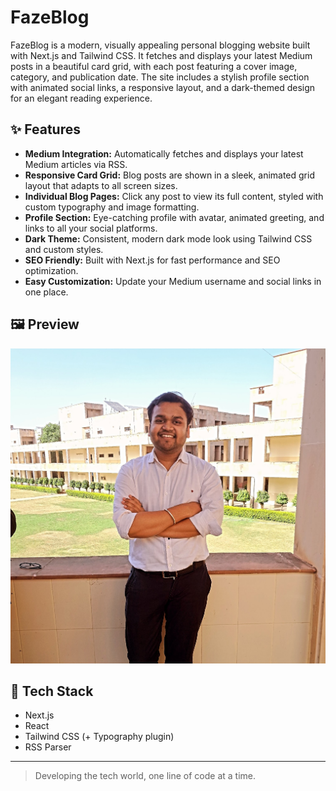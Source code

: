 # FazeBlog

FazeBlog is a modern, visually appealing personal blogging website built with Next.js and Tailwind CSS. It fetches and displays your latest Medium posts in a beautiful card grid, with each post featuring a cover image, category, and publication date. The site includes a stylish profile section with animated social links, a responsive layout, and a dark-themed design for an elegant reading experience.

## ✨ Features

- **Medium Integration:** Automatically fetches and displays your latest Medium articles via RSS.
- **Responsive Card Grid:** Blog posts are shown in a sleek, animated grid layout that adapts to all screen sizes.
- **Individual Blog Pages:** Click any post to view its full content, styled with custom typography and image formatting.
- **Profile Section:** Eye-catching profile with avatar, animated greeting, and links to all your social platforms.
- **Dark Theme:** Consistent, modern dark mode look using Tailwind CSS and custom styles.
- **SEO Friendly:** Built with Next.js for fast performance and SEO optimization.
- **Easy Customization:** Update your Medium username and social links in one place.

## 🖼️ Preview

![FazeBlog Screenshot](public/me.jpg)

## 🚀 Tech Stack

- Next.js
- React
- Tailwind CSS (+ Typography plugin)
- RSS Parser

---

> Developing the tech world, one line of code at a time.